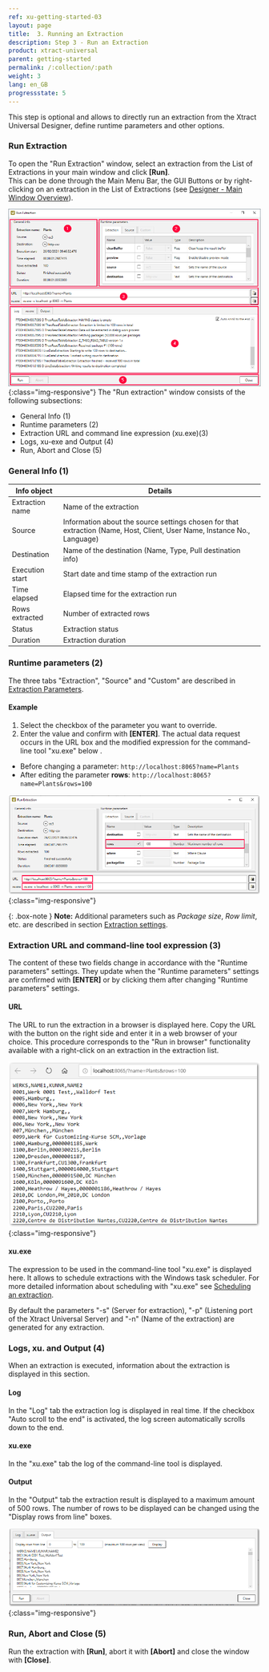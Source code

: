 ```yaml
---
ref: xu-getting-started-03
layout: page
title:  3. Running an Extraction
description: Step 3 - Run an Extraction
product: xtract-universal
parent: getting-started
permalink: /:collection/:path
weight: 3
lang: en_GB
progressstate: 5
---
```


This step is optional and allows to directly run an extraction from the Xtract Universal 
Designer, define runtime parameters and other options. 


### Run Extraction
 
To open the "Run Extraction" window, select an extraction from the List of Extractions in 
your main window and click **[Run]**. <br>
This can be done through the Main Menu Bar, the GUI Buttons or by right-clicking on an extraction in the List of Extractions (see [Designer - Main Window Overview](./designer-overview)).   

![Run-Table-Extraction](/img/content/xu/xu_run_extraction_dialogue.png){:class="img-responsive"}
The "Run extraction" window consists of the following subsections:
- General Info (1)
- Runtime parameters (2)
- Extraction URL and command line expression (xu.exe)(3)
- Logs, xu-exe and Output (4)
- Run, Abort and Close (5)  

### General Info (1)

Info object |Details
------------ | ------------ |
Extraction name  | Name of the extraction |
Source | Information about the source settings chosen for that extraction (Name, Host, Client, User Name, Instance No., Language) |
Destination | Name of the destination (Name, Type, Pull destination info)|
Execution start | Start date and time stamp of the extraction run |
Time elapsed | Elapsed time for the extraction run |
Rows extracted| Number of extracted rows |
Status | Extraction status |
Duration | Extraction duration |

### Runtime parameters (2)

The three tabs "Extraction", "Source" and "Custom" are described in [Extraction Parameters](../advanced-techniques/extraction-parameters).

#### Example
1. Select the checkbox of the parameter you want to override.
2. Enter the value and confirm with **[ENTER]**. The actual data request occurs in the URL box and the modified expression for the command-line tool "xu.exe" below . 
- Before changing a parameter:
`http://localhost:8065?name=Plants`
- After editing the parameter **rows**:
`http://localhost:8065?name=Plants&rows=100` 

![Run-Table-Extraction-param](/img/content/xu/xu_run_extraction_param.png){:class="img-responsive"}

{: .box-note }
**Note:** Additional parameters such as *Package size*, *Row limit*, etc. are described in section [Extraction settings](./../table/extraction-settings). 


### Extraction URL and command-line tool expression (3)
The content of these two fields change in accordance with the "Runtime parameters" settings. They update when the "Runtime parameters" settings are confirmed with **[ENTER]** or by clicking them after changing "Runtime parameters" settings.  

#### URL
The URL to run the extraction in a browser is displayed here. Copy the URL with the button on the right side and enter it in a web browser of your choice. 
This procedure corresponds to the "Run in browser" functionality available with a right-click on an extraction in the extraction list.

![Table-Extraction-Browser-Result](/img/content/run_ausgabe_browser_xu.png){:class="img-responsive"}

#### xu.exe 
The expression to be used in the command-line tool "xu.exe" is displayed here. It allows to schedule extractions with the Windows task scheduler.
For more detailed information about scheduling with "xu.exe" see [Scheduling an extraction](../advanced-techniques/scheduling_extraction).

By default the parameters "-s" (Server for extraction), "-p" (Listening port of the Xtract Universal Server) and "-n" (Name of the extraction) are generated for any extraction. 

### Logs, xu. and Output (4) 
When an extraction is executed, information about the extraction is displayed in this section.

#### Log 
In the "Log" tab the extraction log is displayed in real time. If the checkbox "Auto scroll to the end" is activated, the log screen automatically scrolls down to the end.  

#### xu.exe 
In the "xu.exe" tab the log of the command-line tool is displayed. 
 
#### Output 
In the "Output" tab the extraction result is displayed to a maximum amount of 500 rows.
The number of rows to be displayed can be changed using the "Display rows from line" boxes. 

![Run-Extraction-Output](/img/content/xu/xu_run_extraction_output.png){:class="img-responsive"}

### Run, Abort and Close (5) 
Run the extraction with **[Run]**, abort it with **[Abort]** and close the window with **[Close]**.